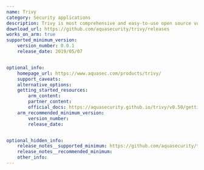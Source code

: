 ```yaml
---
name: Trivy
category: Security applications
description: Trivy is most comprehensive and easy-to-use open source vulnerability scanner for container images.
download_url: https://github.com/aquasecurity/trivy/releases
works_on_arm: true
supported_minimum_version:
    version_number: 0.0.1
    release_date: 2019/05/07


optional_info:
    homepage_url: https://www.aquasec.com/products/trivy/
    support_caveats:
    alternative_options:
    getting_started_resources:
        arm_content:
        partner_content:
        official_docs: https://aquasecurity.github.io/trivy/v0.50/getting-started/installation/
    arm_recommended_minimum_version:
        version_number:
        release_date:


optional_hidden_info:
    release_notes__supported_minimum: https://github.com/aquasecurity/trivy/releases/tag/v0.0.1
    release_notes__recommended_minimum:
    other_info:
---
```

